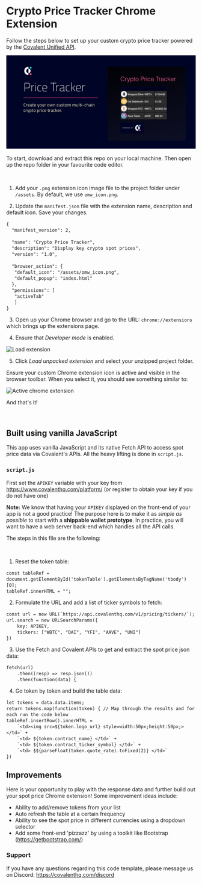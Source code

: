 # Crypto Price Tracker Chrome Extension

Follow the steps below to set up your custom crypto price tracker powered by the [Covalent Unified API](https://www.covalenthq.com/docs/api/).

![Crypto Price Tracker](/assets/crypto-price-tracker.png)

To start, download and extract this repo on your local machine. Then open up the repo folder in your favourite code editor. 

&nbsp;
1. Add your `.png` extension icon image file to the project folder under `/assets`. By default, we use `omw_icon.png`.


&nbsp;
2. Update the `manifest.json` file with the extension name, description and default icon. Save your changes.
```
{
  "manifest_version": 2,

  "name": "Crypto Price Tracker",
  "description": "Display key crypto spot prices",
  "version": "1.0",

  "browser_action": {
   "default_icon": "/assets/omw_icon.png",
   "default_popup": "index.html"
  },
  "permissions": [
   "activeTab"
   ]
}
```

&nbsp;
3. Open up your Chrome browser and go to the URL: `chrome://extensions` which brings up the extensions page.

&nbsp;
4. Ensure that *Developer mode* is enabled.

![Load extension](https://mcusercontent.com/040e2f3f9d74f0f1ed3abc80a/images/ce7e0f35-86e6-4033-a884-822a6a8517ca.png)

&nbsp;
5.  Click *Load unpacked extension* and select your unzipped project folder.

Ensure your custom Chrome extension icon is active and visible in the browser toolbar. When you select it, you should see something similar to:

![Active chrome extension](https://mcusercontent.com/040e2f3f9d74f0f1ed3abc80a/images/909b766d-516f-4f44-820c-2007bb546cf4.png)

And that's it!

 

&nbsp;
## Built using vanilla JavaScript
This app uses vanilla JavaScript and its native Fetch API to access spot price data via Covalent's APIs. All the heavy lifting is done in `script.js`.

### `script.js`
First set the `APIKEY` variable with your key from https://www.covalenthq.com/platform/ (or register to obtain your key if you do not have one)

**Note:** We know that having your `APIKEY` displayed on the front-end of your app is not a good practice! The purpose here is to make it as *simple as possible* to start with a **shippable wallet prototype**. In practice, you will want to have a web server back-end which handles all the API calls.  

The steps in this file are the following:

&nbsp;
1. Reset the token table:
```
const tableRef = document.getElementById('tokenTable').getElementsByTagName('tbody')[0];
tableRef.innerHTML = "";
```

&nbsp;
2. Formulate the URL and add a list of ticker symbols to fetch:
```
const url = new URL(`https://api.covalenthq.com/v1/pricing/tickers/`);
url.search = new URLSearchParams({
    key: APIKEY,
    tickers: ["WBTC", "DAI", "YFI", "AAVE", "UNI"]
})
```

&nbsp;
3. Use the Fetch and Covalent APIs to get and extract the spot price json data:
```
fetch(url)
    .then((resp) => resp.json())
    .then(function(data) {
```

&nbsp;
4. Go token by token and build the table data:
```
let tokens = data.data.items;
return tokens.map(function(token) { // Map through the results and for each run the code below
tableRef.insertRow().innerHTML = 
    `<td><img src=${token.logo_url} style=width:50px;height:50px;></td>` +
    `<td> ${token.contract_name} </td>` +
    `<td> ${token.contract_ticker_symbol} </td>` +
    `<td> $${parseFloat(token.quote_rate).toFixed(2)} </td>`
})
```

## Improvements
 Here is your opportunity to play with the response data and further build out your spot price Chrome extension! Some improvement ideas include:
* Ability to add/remove tokens from your list
* Auto refresh the table at a certain frequency
* Ability to see the spot price in different currencies using a dropdown selector
* Add some front-end 'pizzazz' by using a toolkit like Bootstrap (https://getbootstrap.com/)

### Support

If you have any questions regarding this code template, please message us on Discord: https://covalenthq.com/discord